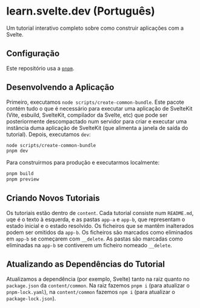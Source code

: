# learn.svelte.dev (Português)

Um tutorial interativo completo sobre como construir aplicações com a Svelte.

## Configuração

Este repositório usa a [`pnpm`](https://pnpm.io/).

## Desenvolvendo a Aplicação

Primeiro, executamos `node scripts/create-common-bundle`. Este pacote contém tudo o que é necessário para executar uma aplicação de SvelteKit (Vite, esbuild, SvelteKit, compilador da Svelte, etc) que pode ser posteriormente descompactado num servidor para criar e executar uma instância duma aplicação de SvelteKit (que alimenta a janela de saída do tutorial). Depois, executamos `dev`:

```bash
node scripts/create-common-bundle
pnpm dev
```

Para construirmos para produção e executarmos localmente:

```bash
pnpm build
pnpm preview
```

## Criando Novos Tutoriais

Os tutoriais estão dentro de `content`. Cada tutorial consiste num `README.md`, uqe é o texto à esquerda, e as pastas `app-a` e `app-b`, que representam o estado inicial e o estado resolvido. Os ficheiros que se mantêm inalterados podem ser omitidos da `app-b`. Os ficheiros são marcados como eliminados em `app-b` se começarem com `__delete`. As pastas são marcadas como eliminadas na `app-b` se contiverem um ficheiro nomeado `__delete`.

## Atualizando as Dependências do Tutorial

Atualizamos a dependência (por exemplo, Svelte) tanto na raiz quanto no `package.json` da `content/common`. Na raiz fazemos `pnpm i` (para atualizar o `pnpm-lock.yaml`), na `content/common` fazemos `npm i` (para atualizar o `package-lock.json`).